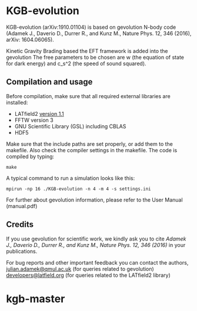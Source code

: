 # KGB-evolution

KGB-evolution (arXiv:1910.01104) is based on gevolution N-body code (Adamek J., Daverio D., Durrer R., and Kunz M., Nature Phys. 12, 346 (2016), arXiv: 1604.06065).

Kinetic Gravity Brading based the EFT framework is added into the gevolution
The free parameters to be chosen are w (the equation of state for dark energy) and c_s^2 (the speed of sound squared). 


## Compilation and usage

Before compilation, make sure that all required external libraries are
installed:

* LATfield2 [version 1.1](https://github.com/daverio/LATfield2.git)
* FFTW version 3
* GNU Scientific Library (GSL) including CBLAS
* HDF5

Make sure that the include paths are set properly, or add them to the
makefile. Also check the compiler settings in the makefile. The code is
compiled by typing:

    make

A typical command to run a simulation looks like this:

    mpirun -np 16 ./KGB-evolution -n 4 -m 4 -s settings.ini

For further about gevolution information, please refer to the User Manual (manual.pdf)

## Credits

If you use gevolution for scientific work, we kindly ask you to cite
*Adamek J., Daverio D., Durrer R., and Kunz M., Nature Phys. 12, 346 (2016)*
in your publications.

For bug reports and other important feedback you can contact the authors,
julian.adamek@qmul.ac.uk (for queries related to gevolution)
developers@latfield.org (for queries related to the LATfield2 library)

# kgb-master

